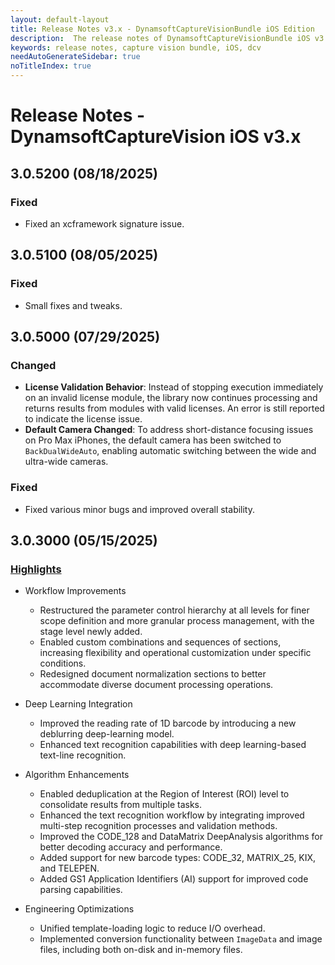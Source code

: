 ```yaml
---
layout: default-layout
title: Release Notes v3.x - DynamsoftCaptureVisionBundle iOS Edition
description:  The release notes of DynamsoftCaptureVisionBundle iOS v3.x.
keywords: release notes, capture vision bundle, iOS, dcv
needAutoGenerateSidebar: true
noTitleIndex: true
---
```


# Release Notes - DynamsoftCaptureVision iOS v3.x

## 3.0.5200 (08/18/2025)

### Fixed

- Fixed an xcframework signature issue.

## 3.0.5100 (08/05/2025)

### Fixed

- Small fixes and tweaks.

## 3.0.5000 (07/29/2025)

### Changed

- **License Validation Behavior**: Instead of stopping execution immediately on an invalid license module, the library now continues processing and returns results from modules with valid licenses. An error is still reported to indicate the license issue.
- **Default Camera Changed**: To address short-distance focusing issues on Pro Max iPhones, the default camera has been switched to `BackDualWideAuto`, enabling automatic switching between the wide and ultra-wide cameras.

### Fixed

- Fixed various minor bugs and improved overall stability.

## 3.0.3000 (05/15/2025)

### [Highlights](https://www.dynamsoft.com/release-highlights/?product=dcv3.0)

- Workflow Improvements
  - Restructured the parameter control hierarchy at all levels for finer scope definition and more granular process management, with the stage level newly added.
  - Enabled custom combinations and sequences of sections, increasing flexibility and operational customization under specific conditions.
  - Redesigned document normalization sections to better accommodate diverse document processing operations.
  
- Deep Learning Integration
  - Improved the reading rate of 1D barcode by introducing a new deblurring deep-learning model.
  - Enhanced text recognition capabilities with deep learning-based text-line recognition.

- Algorithm Enhancements
  - Enabled deduplication at the Region of Interest (ROI) level to consolidate results from multiple tasks.
  - Enhanced the text recognition workflow by integrating improved multi-step recognition processes and validation methods.
  - Improved the CODE_128 and DataMatrix DeepAnalysis algorithms for better decoding accuracy and performance.
  - Added support for new barcode types: CODE_32, MATRIX_25, KIX, and TELEPEN.
  - Added GS1 Application Identifiers (AI) support for improved code parsing capabilities.

- Engineering Optimizations
  - Unified template-loading logic to reduce I/O overhead.
  - Implemented conversion functionality between `ImageData` and image files, including both on-disk and in-memory files.
